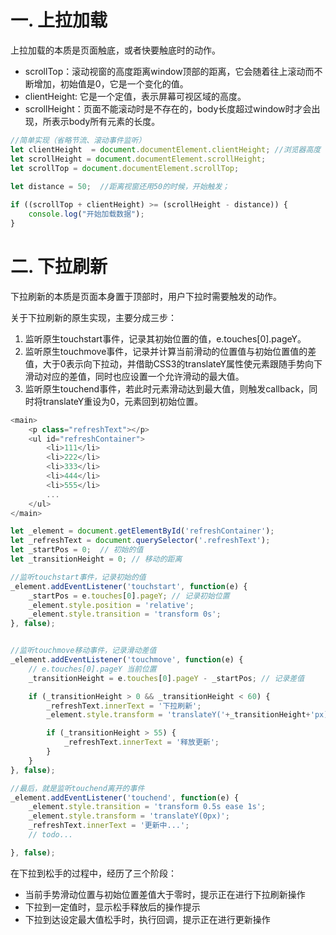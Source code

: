 #  一. 上拉加载
上拉加载的本质是页面触底，或者快要触底时的动作。

* scrollTop：滚动视窗的高度距离window顶部的距离，它会随着往上滚动而不断增加，初始值是0，它是一个变化的值。
* clientHeight: 它是一个定值，表示屏幕可视区域的高度。
* scrollHeight：页面不能滚动时是不存在的，body长度超过window时才会出现，所表示body所有元素的长度。

```javascript
//简单实现（省略节流、滚动事件监听）
let clientHeight  = document.documentElement.clientHeight; //浏览器高度
let scrollHeight = document.documentElement.scrollHeight;
let scrollTop = document.documentElement.scrollTop;
 
let distance = 50;  //距离视窗还用50的时候，开始触发；

if ((scrollTop + clientHeight) >= (scrollHeight - distance)) {
    console.log("开始加载数据");
}
```
#  二. 下拉刷新
下拉刷新的本质是页面本身置于顶部时，用户下拉时需要触发的动作。

关于下拉刷新的原生实现，主要分成三步：
1. 监听原生touchstart事件，记录其初始位置的值，e.touches[0].pageY。
2. 监听原生touchmove事件，记录并计算当前滑动的位置值与初始位置值的差值，大于0表示向下拉动，并借助CSS3的translateY属性使元素跟随手势向下滑动对应的差值，同时也应设置一个允许滑动的最大值。
3. 监听原生touchend事件，若此时元素滑动达到最大值，则触发callback，同时将translateY重设为0，元素回到初始位置。

```javascript
<main>
    <p class="refreshText"></p>
    <ul id="refreshContainer">
        <li>111</li>
        <li>222</li>
        <li>333</li>
        <li>444</li>
        <li>555</li>
        ...
    </ul>
</main>

let _element = document.getElementById('refreshContainer');
let _refreshText = document.querySelector('.refreshText');
let _startPos = 0;  // 初始的值
let _transitionHeight = 0; // 移动的距离

//监听touchstart事件，记录初始的值
_element.addEventListener('touchstart', function(e) {
    _startPos = e.touches[0].pageY; // 记录初始位置
    _element.style.position = 'relative';
    _element.style.transition = 'transform 0s';
}, false);


//监听touchmove移动事件，记录滑动差值
_element.addEventListener('touchmove', function(e) {
    // e.touches[0].pageY 当前位置
    _transitionHeight = e.touches[0].pageY - _startPos; // 记录差值

    if (_transitionHeight > 0 && _transitionHeight < 60) { 
        _refreshText.innerText = '下拉刷新'; 
        _element.style.transform = 'translateY('+_transitionHeight+'px)';

        if (_transitionHeight > 55) {
            _refreshText.innerText = '释放更新';
        }
    }                
}, false);

//最后，就是监听touchend离开的事件
_element.addEventListener('touchend', function(e) {
    _element.style.transition = 'transform 0.5s ease 1s';
    _element.style.transform = 'translateY(0px)';
    _refreshText.innerText = '更新中...';
    // todo...

}, false);
```
在下拉到松手的过程中，经历了三个阶段：
* 当前手势滑动位置与初始位置差值大于零时，提示正在进行下拉刷新操作
* 下拉到一定值时，显示松手释放后的操作提示
* 下拉到达设定最大值松手时，执行回调，提示正在进行更新操作
